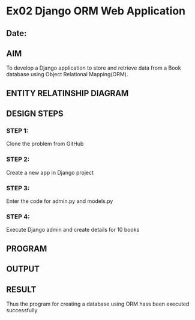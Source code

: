 # Ex02 Django ORM Web Application
## Date: 

## AIM
To develop a Django application to store and retrieve data from a Book database using Object Relational Mapping(ORM).

## ENTITY RELATINSHIP DIAGRAM



## DESIGN STEPS

### STEP 1:
Clone the problem from GitHub

### STEP 2:
Create a new app in Django project

### STEP 3:
Enter the code for admin.py and models.py

### STEP 4:
Execute Django admin and create details for 10 books

## PROGRAM


## OUTPUT

## RESULT
Thus the program for creating a database using ORM hass been executed successfully
